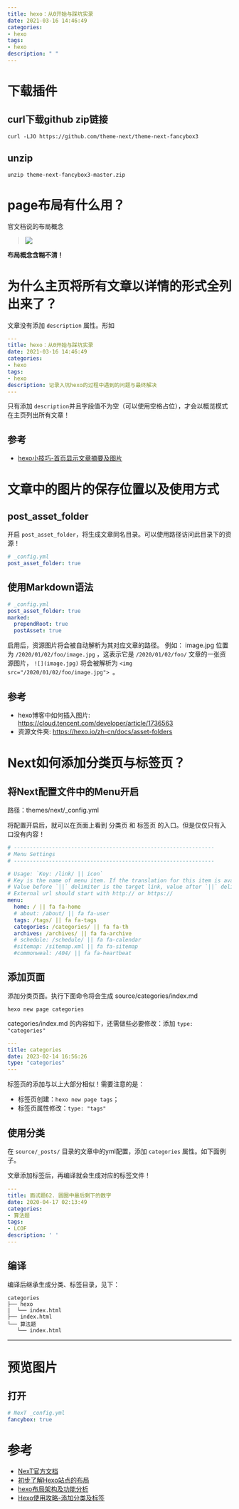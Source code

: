 ```yaml
---
title: hexo：从0开始与踩坑实录
date: 2021-03-16 14:46:49
categories: 
- hexo
tags:
- hexo
description: " "
---
```


# 下载插件

## curl下载github zip链接

```
curl -LJO https://github.com/theme-next/theme-next-fancybox3 
```

## unzip

```
unzip theme-next-fancybox3-master.zip
```

# page布局有什么用？

官文档说的布局概念

> ![](Snipaste_2023-02-14_21-58-08.png)

**布局概念含糊不清！**

# 为什么主页将所有文章以详情的形式全列出来了？

文章没有添加 `description` 属性。形如

```yml
---
title: hexo：从0开始与踩坑实录
date: 2021-03-16 14:46:49
categories: 
- hexo
tags:
- hexo
description: 记录入坑hexo的过程中遇到的问题与最终解决
---
```

只有添加 `description`并且字段值不为空（可以使用空格占位），才会以概览模式在主页列出所有文章！

## 参考

- [hexo小技巧-首页显示文章摘要及图片](https://ryderchan.github.io/2017/01/26/hexo%E5%B0%8F%E6%8A%80%E5%B7%A7-%E9%A6%96%E9%A1%B5%E6%98%BE%E7%A4%BA%E6%96%87%E7%AB%A0%E6%91%98%E8%A6%81%E5%8F%8A%E5%9B%BE%E7%89%87/)



# 文章中的图片的保存位置以及使用方式


## post_asset_folder

开启 `post_asset_folder`，将生成文章同名目录。可以使用路径访问此目录下的资源！

```yml
# _config.yml
post_asset_folder: true
```

## 使用Markdown语法


```yml
# _config.yml
post_asset_folder: true
marked:
  prependRoot: true
  postAsset: true
```

启用后，资源图片将会被自动解析为其对应文章的路径。
例如： image.jpg 位置为 `/2020/01/02/foo/image.jpg` ，这表示它是 `/2020/01/02/foo/` 文章的一张资源图片， `![](image.jpg)` 将会被解析为 `<img src="/2020/01/02/foo/image.jpg"> `。

## 参考

- hexo博客中如何插入图片: https://cloud.tencent.com/developer/article/1736563
- 资源文件夹: https://hexo.io/zh-cn/docs/asset-folders



# Next如何添加分类页与标签页？

## 将Next配置文件中的Menu开启

路径：themes/next/_config.yml

将配置开启后，就可以在页面上看到 分类页 和 标签页 的入口。但是仅仅只有入口没有内容！

```yml
# ---------------------------------------------------------------
# Menu Settings
# ---------------------------------------------------------------

# Usage: `Key: /link/ || icon`
# Key is the name of menu item. If the translation for this item is available, the translated text will be loaded, otherwise the Key name will be used. Key is case-sensitive.
# Value before `||` delimiter is the target link, value after `||` delimiter is the name of Font Awesome icon.
# External url should start with http:// or https://
menu:
  home: / || fa fa-home
  # about: /about/ || fa fa-user
  tags: /tags/ || fa fa-tags
  categories: /categories/ || fa fa-th
  archives: /archives/ || fa fa-archive
  # schedule: /schedule/ || fa fa-calendar
  #sitemap: /sitemap.xml || fa fa-sitemap
  #commonweal: /404/ || fa fa-heartbeat
```

## 添加页面

添加分类页面。执行下面命令将会生成 source/categories/index.md

```shell
hexo new page categories
```

categories/index.md 的内容如下，还需做些必要修改：添加 `type: "categories"`

```yml
---
title: categories
date: 2023-02-14 16:56:26
type: "categories"
---
```

标签页的添加与以上大部分相似！需要注意的是：

- 标签页创建：`hexo new page tags`；
- 标签页属性修改：`type: "tags"`

## 使用分类

在 `source/_posts/` 目录的文章中的yml配置，添加 `categories` 属性。如下面例子。

文章添加标签后，再编译就会生成对应的标签文件！


```yml
---
title: 面试题62. 圆圈中最后剩下的数字
date: 2020-04-17 02:13:49
categories: 
- 算法题
tags:
- LCOF
description: ' '
---
```

## 编译

编译后继承生成分类、标签目录，见下：

```shell
categories
├── hexo
|  └── index.html
├── index.html
└── 算法题
   └── index.html
```


-------------


# 预览图片

## 打开

```yml
# NexT _config.yml
fancybox: true
```

# 参考

- [NexT官方文档](https://theme-next.js.org/)
- [初步了解Hexo站点的布局](https://www.jianshu.com/p/5a1e6d8c83af)
- [hexo布局架构及功能分析](https://ben286.github.io/2018/08/21/%E5%85%B6%E4%BB%96/hexo%E5%B8%83%E5%B1%80%E6%9E%B6%E6%9E%84%E5%8F%8A%E5%8A%9F%E8%83%BD%E5%88%86%E6%9E%90/)
- [Hexo使用攻略-添加分类及标签](https://linlif.github.io/2017/05/27/Hexo%E4%BD%BF%E7%94%A8%E6%94%BB%E7%95%A5-%E6%B7%BB%E5%8A%A0%E5%88%86%E7%B1%BB%E5%8F%8A%E6%A0%87%E7%AD%BE/)